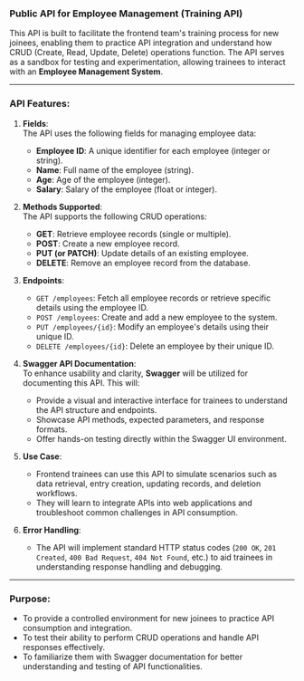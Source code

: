 ### **Public API for Employee Management (Training API)**

This API is built to facilitate the frontend team's training process for new joinees, enabling them to practice API integration and understand how CRUD (Create, Read, Update, Delete) operations function. The API serves as a sandbox for testing and experimentation, allowing trainees to interact with an **Employee Management System**.

---

### **API Features:**

1. **Fields**:  
   The API uses the following fields for managing employee data:
   - **Employee ID**: A unique identifier for each employee (integer or string).
   - **Name**: Full name of the employee (string).
   - **Age**: Age of the employee (integer).
   - **Salary**: Salary of the employee (float or integer).

2. **Methods Supported**:  
   The API supports the following CRUD operations:
   - **GET**: Retrieve employee records (single or multiple).
   - **POST**: Create a new employee record.
   - **PUT (or PATCH)**: Update details of an existing employee.
   - **DELETE**: Remove an employee record from the database.

3. **Endpoints**:
   - `GET /employees`: Fetch all employee records or retrieve specific details using the employee ID.
   - `POST /employees`: Create and add a new employee to the system.
   - `PUT /employees/{id}`: Modify an employee's details using their unique ID.
   - `DELETE /employees/{id}`: Delete an employee by their unique ID.

4. **Swagger API Documentation**:  
   To enhance usability and clarity, **Swagger** will be utilized for documenting this API. This will:
   - Provide a visual and interactive interface for trainees to understand the API structure and endpoints.
   - Showcase API methods, expected parameters, and response formats.
   - Offer hands-on testing directly within the Swagger UI environment.

5. **Use Case**:  
   - Frontend trainees can use this API to simulate scenarios such as data retrieval, entry creation, updating records, and deletion workflows.
   - They will learn to integrate APIs into web applications and troubleshoot common challenges in API consumption.

6. **Error Handling**:  
   - The API will implement standard HTTP status codes (`200 OK`, `201 Created`, `400 Bad Request`, `404 Not Found`, etc.) to aid trainees in understanding response handling and debugging.

---

### **Purpose**:
- To provide a controlled environment for new joinees to practice API consumption and integration.
- To test their ability to perform CRUD operations and handle API responses effectively.
- To familiarize them with Swagger documentation for better understanding and testing of API functionalities.
